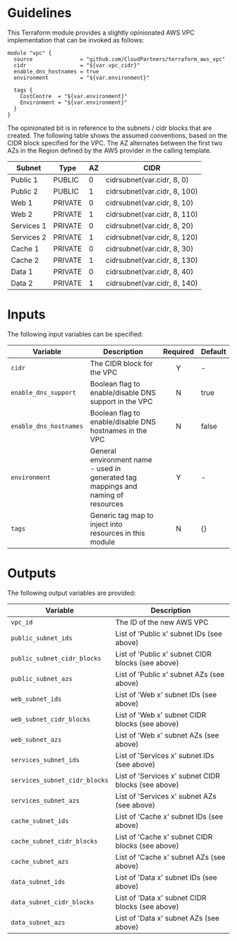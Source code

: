# Guidelines

This Terraform module provides a slightly opinionated AWS VPC implementation that can be invoked as follows:

```
module "vpc" {
  source               = "github.com/CloudPartners/terraform_aws_vpc"
  cidr                 = "${var.vpc_cidr}"
  enable_dns_hostnames = true
  environment          = "${var.environment}"

  tags {
    CostCentre  = "${var.environment}"
    Environment = "${var.environment}"
  }
}
```

The opinionated bit is in reference to the subnets / cidr blocks that are created.  The following table shows the assumed conventions, based on the CIDR block specified for the VPC.  The AZ alternates between the first two AZs in the Region defined by the AWS provider in the calling template.

| Subnet        | Type        | AZ | CIDR                         |
| ------------- | ----------- | -- | ---------------------------- |
| Public 1      | PUBLIC      |  0 | cidrsubnet(var.cidr, 8, 0)   |
| Public 2      | PUBLIC      |  1 | cidrsubnet(var.cidr, 8, 100) |
| Web 1         | PRIVATE     |  0 | cidrsubnet(var.cidr, 8, 10)  |
| Web 2         | PRIVATE     |  1 | cidrsubnet(var.cidr, 8, 110) |
| Services 1    | PRIVATE     |  0 | cidrsubnet(var.cidr, 8, 20)  |
| Services 2    | PRIVATE     |  1 | cidrsubnet(var.cidr, 8, 120) |
| Cache 1       | PRIVATE     |  0 | cidrsubnet(var.cidr, 8, 30)  |
| Cache 2       | PRIVATE     |  1 | cidrsubnet(var.cidr, 8, 130) |
| Data 1        | PRIVATE     |  0 | cidrsubnet(var.cidr, 8, 40)  |
| Data 2        | PRIVATE     |  1 | cidrsubnet(var.cidr, 8, 140) |

# Inputs

The following input variables can be specified:

| Variable               | Description                                                                       | Required | Default |
| ---------------------- | --------------------------------------------------------------------------------- | :------: | ------- |
| `cidr`                 | The CIDR block for the VPC                                                        | Y        | -       |
| `enable_dns_support`   | Boolean flag to enable/disable DNS support in the VPC                             | N        | true    |
| `enable_dns_hostnames` | Boolean flag to enable/disable DNS hostnames in the VPC                           | N        | false   |
| `environment`          | General environment name - used in generated tag mappings and naming of resources | Y        | -       |
| `tags`                 | Generic tag map to inject into resources in this module                           | N        | {}      |

# Outputs

The following output variables are provided:

| Variable                      | Description                                                                       |
| ----------------------------- | --------------------------------------------------------------------------------- |
| `vpc_id`                      | The ID of the new AWS VPC                                                         |
| `public_subnet_ids`           | List of 'Public x' subnet IDs (see above)                                         |
| `public_subnet_cidr_blocks`   | List of 'Public x' subnet CIDR blocks (see above)                                 |
| `public_subnet_azs`           | List of 'Public x' subnet AZs (see above)                                         |
| `web_subnet_ids`              | List of 'Web x' subnet IDs (see above)                                            |
| `web_subnet_cidr_blocks`      | List of 'Web x' subnet CIDR blocks (see above)                                    |
| `web_subnet_azs`              | List of 'Web x' subnet AZs (see above)                                            |
| `services_subnet_ids`         | List of 'Services x' subnet IDs (see above)                                       |
| `services_subnet_cidr_blocks` | List of 'Services x' subnet CIDR blocks (see above)                               |
| `services_subnet_azs`         | List of 'Services x' subnet AZs (see above)                                       |
| `cache_subnet_ids`            | List of 'Cache x' subnet IDs (see above)                                          |
| `cache_subnet_cidr_blocks`    | List of 'Cache x' subnet CIDR blocks (see above)                                  |
| `cache_subnet_azs`            | List of 'Cache x' subnet AZs (see above)                                          |
| `data_subnet_ids`             | List of 'Data x' subnet IDs (see above)                                           |
| `data_subnet_cidr_blocks`     | List of 'Data x' subnet CIDR blocks (see above)                                   |
| `data_subnet_azs`             | List of 'Data x' subnet AZs (see above)                                           |
